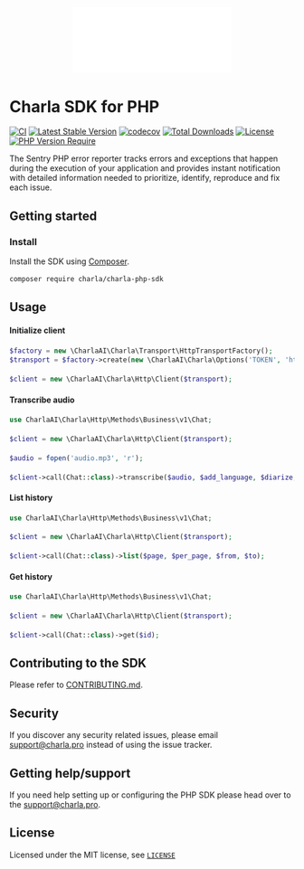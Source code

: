 <p align="center">
  <a href="https://charla.pro/?utm_source=github&utm_medium=logo" target="_blank">
    <img src="_charla/logo.png" alt="Charla" width="280">
  </a>
</p>

# Charla SDK for PHP

[![CI](https://github.com/CharlaAI/charla-php/actions/workflows/ci.yml/badge.svg?branch=main)](https://github.com/CharlaAI/charla-php/actions?query=workflow%3ACI+branch%3Amain)
[![Latest Stable Version](http://poser.pugx.org/charla/charla-php-sdk/v)](https://packagist.org/packages/charla/charla-php-sdk)
[![codecov](https://codecov.io/github/CharlaAI/charla-php/graph/badge.svg?token=U6Y7N8G1K2)](https://codecov.io/github/CharlaAI/charla-php)
[![Total Downloads](http://poser.pugx.org/charla/charla-php-sdk/downloads)](https://packagist.org/packages/charla/charla-php-sdk)
[![License](http://poser.pugx.org/charla/charla-php-sdk/license)](https://packagist.org/packages/charla/charla-php-sdk) 
[![PHP Version Require](http://poser.pugx.org/charla/charla-php-sdk/require/php)](https://packagist.org/packages/charla/charla-php-sdk)

The Sentry PHP error reporter tracks errors and exceptions that happen during the
execution of your application and provides instant notification with detailed
information needed to prioritize, identify, reproduce and fix each issue.

## Getting started

### Install

Install the SDK using [Composer](https://getcomposer.org/).

```bash
composer require charla/charla-php-sdk
```

## Usage

#### Initialize client
```php
$factory = new \CharlaAI\Charla\Transport\HttpTransportFactory();
$transport = $factory->create(new \CharlaAI\Charla\Options('TOKEN', 'https://charla.pro'))

$client = new \CharlaAI\Charla\Http\Client($transport);
```

#### Transcribe audio
```php
use CharlaAI\Charla\Http\Methods\Business\v1\Chat;

$client = new \CharlaAI\Charla\Http\Client($transport);

$audio = fopen('audio.mp3', 'r');

$client->call(Chat::class)->transcribe($audio, $add_language, $diarize, $with_timestamp, $format);
```

#### List history
```php
use CharlaAI\Charla\Http\Methods\Business\v1\Chat;

$client = new \CharlaAI\Charla\Http\Client($transport);

$client->call(Chat::class)->list($page, $per_page, $from, $to);
```

#### Get history
```php
use CharlaAI\Charla\Http\Methods\Business\v1\Chat;

$client = new \CharlaAI\Charla\Http\Client($transport);

$client->call(Chat::class)->get($id);
```

## Contributing to the SDK

Please refer to [CONTRIBUTING.md](CONTRIBUTING.md).

## Security

If you discover any security related issues, please email [support@charla.pro](mailto:support@charla.pro) instead of using the issue tracker.

## Getting help/support

If you need help setting up or configuring the PHP SDK please head over to the [support@charla.pro](mailto:support@charla.pro).

## License

Licensed under the MIT license, see [`LICENSE`](LICENSE)
